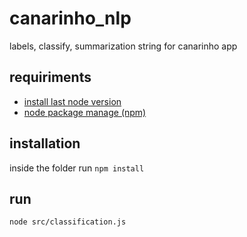 # canarinho_nlp
labels, classify, summarization string for canarinho app


## requiriments
- [install last node version](https://nodejs.org "install last node version")
- [node package manage (npm)](https://www.npmjs.com/get-npm "node package manage (npm)")

## installation
inside the folder run `npm install`

## run
`node src/classification.js`
